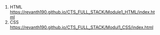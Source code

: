1.  HTML https://revanth190.github.io/CTS_FULL_STACK/Module1_HTML/index.html
2.  CSS  https://revanth190.github.io/CTS_FULL_STACK/Modul1_CSS/index.html
